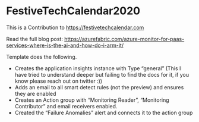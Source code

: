 # FestiveTechCalendar2020
This is a Contribution to https://festivetechcalendar.com

Read the full blog post: https://azurefabric.com/azure-monitor-for-paas-services-where-is-the-ai-and-how-do-i-arm-it/

Template does the following.

- Creates the application insights instance with Type “general” (This I have tried to understand deeper but failing to find the docs for it, if you know please reach out on twitter :))
- Adds an email to all smart detect rules (not the preview) and ensures they are enabled
- Creates an Action group with “Monitoring Reader”, “Monitoring Contributor” and email receivers enabled.
- Created the “Failure Anomalies” alert and connects it to the action group
